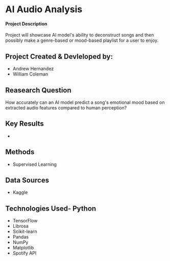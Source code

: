 # AI Audio Analysis
#### Project Description
Project will showcase AI model's ability to deconstruct songs and then possibly make a genre-based or mood-based playlist for a user to enjoy.

## Project Created & Devleloped by:
- Andrew Hernandez
- William Coleman

## Reasearch Question
How accurately can an AI model predict a song's emotional mood based on extracted audio features compared to human perception?

## Key Results
- 

## Methods
- Supervised Learning

## Data Sources
- Kaggle

## Technologies Used- Python
- TensorFlow
- Librosa
- Scikit-learn
- Pandas
- NumPy
- Matplotlib
- Spotify API
